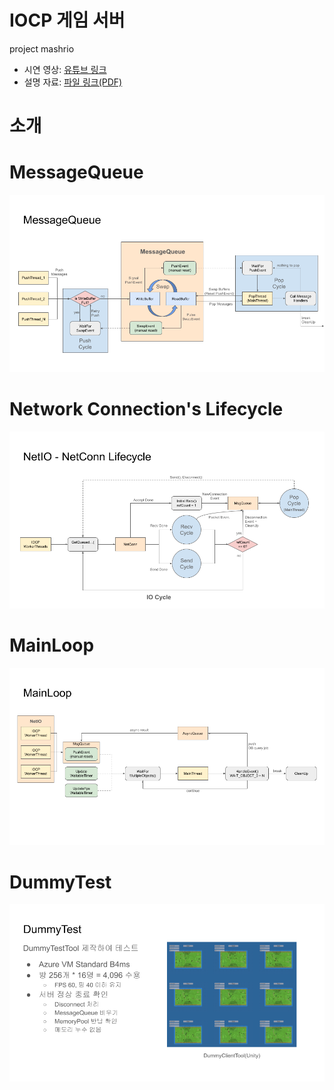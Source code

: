 # IOCP 게임 서버

project mashrio
- 시연 영상: [유튜브 링크](https://www.youtube.com/watch?v=6Io47q-b-XQ)  
- 설명 자료: [파일 링크(PDF)](https://github.com/Section80/mashiro_public/blob/main/%EC%84%A4%EB%AA%85%EC%9E%90%EB%A3%8C.pdf)  

# 소개


# MessageQueue
![slide6](https://github.com/Section80/mashiro_public/blob/main/images/slide6.png)

# Network Connection's Lifecycle
![slide2](https://github.com/Section80/mashiro_public/blob/main/images/slide8.png)

# MainLoop
![slide2](https://github.com/Section80/mashiro_public/blob/main/images/slide12.png)

# DummyTest
![slide2](https://github.com/Section80/mashiro_public/blob/main/images/slide15.png)
